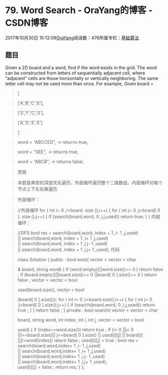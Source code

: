
# 79. Word Search - OraYang的博客 - CSDN博客

2017年10月30日 15:12:09[OraYang](https://me.csdn.net/u010665216)阅读数：476所属专栏：[基础算法](https://blog.csdn.net/column/details/16604.html)



## 题目
Given a 2D board and a word, find if the word exists in the grid.
The word can be constructed from letters of sequentially adjacent cell, where “adjacent” cells are those horizontally or vertically neighboring. The same letter cell may not be used more than once.
For example,
Given board =
> [

> [‘A’,’B’,’C’,’E’],

> [‘S’,’F’,’C’,’S’],

> [‘A’,’D’,’E’,’E’]

> ]

> word = “ABCCED”, -> returns true,

> word = “SEE”, -> returns true,

> word = “ABCB”, -> returns false.

> 思路

> 本题是典型的深度优先遍历，外层循环遍历整个二维数组，内层循环对每个节点上下左右做遍历

> 外层循环：

> //外层循环
> for
> (
> int
> i=
> 0
> ;i<board.
> size
> ();i++)
        {
> for
> (
> int
> j=
> 0
> ;j<board[
> 0
> ].
> size
> ();j++)
            {
> if
> (search(board,word,
> 0
> ,i,j,used))
> return
> true;
            }
        }
> 内层循环：

> //DFS
> bool res = search(board,word,
> index
> +
> 1
> ,i-
> 1
> ,j,used)   
                || search(board,word,
> index
> +
> 1
> ,i+
> 1
> ,j,used)  
                || search(board,word,
> index
> +
> 1
> ,i,j-
> 1
> ,used)   
                || search(board,word,
> index
> +
> 1
> ,i,j+
> 1
> ,used);
> 代码

> class
> Solution {
> public
> :
> bool
> exist(
> vector
> <
> vector
> <
> char
> >
> >
> & board,
> string
> word) {
> if
> (word.empty()||word.size()==
> 0
> )
> return
> false
> ;
> if
> (board.empty()||board.size()==
> 0
> ||board[
> 0
> ].size()==
> 0
> )
> return
> false
> ;
> vector
> <
> vector
> <
> bool
> >
> >
> used(board.size(),
> vector
> <
> bool
> >
> (board[
> 0
> ].size()));
> for
> (
> int
> i=
> 0
> ;i<board.size();i++)
        {
> for
> (
> int
> j=
> 0
> ;j<board[
> 0
> ].size();j++)
            {
> if
> (search(board,word,
> 0
> ,i,j,used))
> return
> true
> ;
            }
        }
> return
> false
> ; 
    }
> private
> :
> bool
> search(
> vector
> <
> vector
> <
> char
> >
> >
> board,
> string
> word,
> int
> index,
> int
> i,
> int
> j,
> vector
> <
> vector
> <
> bool
> >
> >
> used)
    {
> if
> (index==word.size())
> return
> true
> ;
> if
> (i<
> 0
> ||j<
> 0
> ||i>=board.size()|| j>=board[
> 0
> ].size() || used[i][j] || board[i][j]!=word[index])
> return
> false
> ; 
        used[i][j] =
> true
> ;
> bool
> res = search(board,word,index+
> 1
> ,i-
> 1
> ,j,used)   
                || search(board,word,index+
> 1
> ,i+
> 1
> ,j,used)  
                || search(board,word,index+
> 1
> ,i,j-
> 1
> ,used)   
                || search(board,word,index+
> 1
> ,i,j+
> 1
> ,used);  
        used[i][j] =
> false
> ;
> return
> res; 
    }
};

